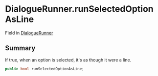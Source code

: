 # DialogueRunner.runSelectedOptionAsLine

Field in [DialogueRunner](api/csharp/yarn.unity.dialoguerunner.md)

## Summary


If true, when an option is selected, it's as though it were a
line.


```csharp
public bool runSelectedOptionAsLine;
```


